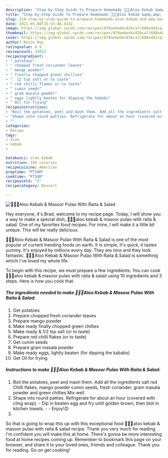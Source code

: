 ```yaml
---
description: "Step-by-Step Guide to Prepare Homemade 🥘🥗🥔Aloo Kebab &amp;amp; Masoor Pulao With Raita &amp;amp; Salad"
title: "Step-by-Step Guide to Prepare Homemade 🥘🥗🥔Aloo Kebab &amp;amp; Masoor Pulao With Raita &amp;amp; Salad"
slug: 214-step-by-step-guide-to-prepare-homemade-aloo-kebab-and-amp-masoor-pulao-with-raita-and-amp-salad
date: 2021-05-08T15:53:48.433Z
image: https://img-global.cpcdn.com/recipes/879ae6ed4c83bca7/680x482cq70/aloo-kebab-masoor-pulao-with-raita-salad-recipe-main-photo.jpg
thumbnail: https://img-global.cpcdn.com/recipes/879ae6ed4c83bca7/680x482cq70/aloo-kebab-masoor-pulao-with-raita-salad-recipe-main-photo.jpg
cover: https://img-global.cpcdn.com/recipes/879ae6ed4c83bca7/680x482cq70/aloo-kebab-masoor-pulao-with-raita-salad-recipe-main-photo.jpg
author: Rosie Roy
ratingvalue: 4.9
reviewcount: 33622
recipeingredient:
- " potatoes"
- " chopped fresh coriander leaves"
- " mango powder"
- " finally chopped green chillies"
- "  12 tsp salt or to taste"
- " red chilli flakes or to taste"
- " cumin seeds"
- " gram masala powder"
- " eggs lightly beaten for dipping the kababs"
- " Oil for frying"
recipeinstructions:
- "Boil the potatoes, peel and mash them. Add all the ingredients salt red Chilli flakes, mango powder cumin seeds, fresh coriander, gram masala powder and green chillies Mix well."
- "Shape into round patties. Refrigerate for about an hour (covered with cling wrap). Dip in beaten egg and fry until golden brown, then blot in kitchen towels.  Enjoy!😊"
- ""
categories:
- Recipe
tags:
- aloo
- kebab
- 

katakunci: aloo kebab  
nutrition: 145 calories
recipecuisine: American
preptime: "PT16M"
cooktime: "PT34M"
recipeyield: "1"
recipecategory: Dessert

---
```



![🥘🥗🥔Aloo Kebab &amp; Masoor Pulao With Raita &amp; Salad](https://img-global.cpcdn.com/recipes/879ae6ed4c83bca7/680x482cq70/aloo-kebab-masoor-pulao-with-raita-salad-recipe-main-photo.jpg)

Hey everyone, it's Brad, welcome to my recipe page. Today, I will show you a way to make a special dish, 🥘🥗🥔aloo kebab &amp; masoor pulao with raita &amp; salad. One of my favorites food recipes. For mine, I will make it a little bit unique. This will be really delicious.

🥘🥗🥔Aloo Kebab &amp; Masoor Pulao With Raita &amp; Salad is one of the most popular of current trending foods on earth. It is simple, it's quick, it tastes yummy. It's enjoyed by millions every day. They are nice and they look fantastic. 🥘🥗🥔Aloo Kebab &amp; Masoor Pulao With Raita &amp; Salad is something which I've loved my whole life.




To begin with this recipe, we must prepare a few ingredients. You can cook 🥘🥗🥔aloo kebab &amp; masoor pulao with raita &amp; salad using 10 ingredients and 3 steps. Here is how you cook that.

<!--inarticleads1-->

##### The ingredients needed to make 🥘🥗🥔Aloo Kebab &amp; Masoor Pulao With Raita &amp; Salad:

1. Get  potatoes
1. Prepare  chopped fresh coriander leaves
1. Prepare  mango powder
1. Make ready  finally chopped green chillies
1. Make ready  &amp; 1/2 tsp salt (or to taste)
1. Prepare  red chilli flakes (or to taste)
1. Get  cumin seeds
1. Prepare  gram masala powder
1. Make ready  eggs, lightly beaten (for dipping the kababs)
1. Get  Oil for frying




<!--inarticleads2-->

##### Instructions to make 🥘🥗🥔Aloo Kebab &amp; Masoor Pulao With Raita &amp; Salad:

1. Boil the potatoes, peel and mash them. Add all the ingredients salt red Chilli flakes, mango powder cumin seeds, fresh coriander, gram masala powder and green chillies Mix well.
1. Shape into round patties. Refrigerate for about an hour (covered with cling wrap). - Dip in beaten egg and fry until golden brown, then blot in kitchen towels. -  - Enjoy!😊
1. 




So that is going to wrap this up with this exceptional food 🥘🥗🥔aloo kebab &amp; masoor pulao with raita &amp; salad recipe. Thank you very much for reading. I'm confident you will make this at home. There's gonna be more interesting food at home recipes coming up. Remember to bookmark this page on your browser, and share it to your loved ones, friends and colleague. Thank you for reading. Go on get cooking!
